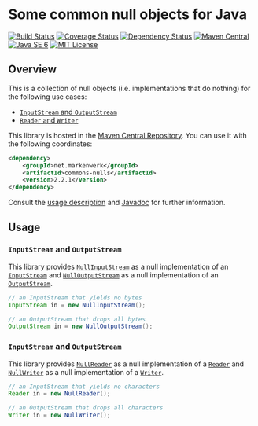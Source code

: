 # Some common null objects for Java

[![Build Status](https://travis-ci.org/markenwerk/java-commons-nulls.svg?branch=master)](https://travis-ci.org/markenwerk/java-commons-nulls)
[![Coverage Status](https://coveralls.io/repos/markenwerk/java-commons-nulls/badge.svg?branch=master&service=github)](https://coveralls.io/github/markenwerk/java-commons-nulls?branch=master)
[![Dependency Status](https://www.versioneye.com/user/projects/573f0f80ce8d0e004130bee4/badge.svg)](https://www.versioneye.com/user/projects/573f0f80ce8d0e004130bee4)
[![Maven Central](https://maven-badges.herokuapp.com/maven-central/net.markenwerk/commons-nulls/badge.svg)](https://maven-badges.herokuapp.com/maven-central/net.markenwerk/commons-nulls)
[![Java SE 6](https://img.shields.io/badge/java-SE_6-brightgreen.svg)](http://docs.oracle.com/javase/6/docs/api/)
[![MIT License](https://img.shields.io/badge/license-MIT-brightgreen.svg)](https://github.com/markenwerk/java-commons-nulls/blob/master/LICENSE)

## Overview

This is a collection of null objects (i.e. implementations that do nothing) for the following use cases:

- [`InputStream` and `OutputStream`](#inputstream-and-outputstream)
- [`Reader` and `Writer`](#reader-and-writer)

This library is hosted in the [Maven Central Repository](https://maven-badges.herokuapp.com/maven-central/net.markenwerk/commons-nulls). You can use it with the following coordinates:

```xml
<dependency>
	<groupId>net.markenwerk</groupId>
	<artifactId>commons-nulls</artifactId>
	<version>2.2.1</version>
</dependency>
```

Consult the [usage description](#usage) and [Javadoc](https://markenwerk.github.io/java-commons-nulls/index.html) for further information.

## Usage

### `InputStream` and `OutputStream`

This library provides [`NullInputStream`][NullInputStream] as a null implementation of an [`InputStream`][InputStream] and [`NullOutputStream`][NullOutputStream] as a null implementation of an [`OutputStream`][OutputStream].

```java
// an InputStream that yields no bytes
InputStream in = new NullInputStream();

// an OutputStream that drops all bytes
OutputStream in = new NullOutputStream();
```

### `InputStream` and `OutputStream`

This library provides [`NullReader`][NullReader] as a null implementation of a [`Reader`][Reader] and [`NullWriter`][NullWriter] as a null implementation of a [`Writer`][Writer].

```java
// an InputStream that yields no characters
Reader in = new NullReader();

// an OutputStream that drops all characters
Writer in = new NullWriter();
```

[NullInputStream]: https://markenwerk.github.io/java-commons-nulls/index.html?net/markenwerk/commons/nulls/NullInputStream.html
[NullOutputStream]: https://markenwerk.github.io/java-commons-nulls/index.html?net/markenwerk/commons/nulls/NullOutputStream.html
[NullReader]: https://markenwerk.github.io/java-commons-nulls/index.html?net/markenwerk/commons/nulls/NullReader.html
[NullWriter]: https://markenwerk.github.io/java-commons-nulls/index.html?net/markenwerk/commons/nulls/NullWriter.html

[InputStream]: http://docs.oracle.com/javase/8/docs/api/index.html?java/io/InputStream.html
[OutputStream]: http://docs.oracle.com/javase/8/docs/api/index.html?java/io/OutputStream.html
[Reader]: http://docs.oracle.com/javase/8/docs/api/index.html?java/io/Reader.html
[Writer]: http://docs.oracle.com/javase/8/docs/api/index.html?java/io/Writer.html
